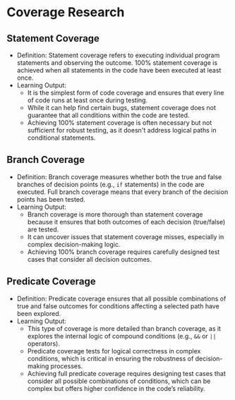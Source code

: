  
# Coverage Research

## Statement Coverage
- Definition: Statement coverage refers to executing individual program statements and observing the outcome. 100% statement coverage is achieved when all statements in the code have been executed at least once.
- Learning Output:
  - It is the simplest form of code coverage and ensures that every line of code runs at least once during testing.
  - While it can help find certain bugs, statement coverage does not guarantee that all conditions within the code are tested.
  - Achieving 100% statement coverage is often necessary but not sufficient for robust testing, as it doesn't address logical paths in conditional statements.

## Branch Coverage
- Definition: Branch coverage measures whether both the true and false branches of decision points (e.g., `if` statements) in the code are executed. Full branch coverage means that every branch of the decision points has been tested.
- Learning Output:
  - Branch coverage is more thorough than statement coverage because it ensures that both outcomes of each decision (true/false) are tested.
  - It can uncover issues that statement coverage misses, especially in complex decision-making logic.
  - Achieving 100% branch coverage requires carefully designed test cases that consider all decision outcomes.

## Predicate Coverage
- Definition: Predicate coverage ensures that all possible combinations of true and false outcomes for conditions affecting a selected path have been explored.
- Learning Output:
  - This type of coverage is more detailed than branch coverage, as it explores the internal logic of compound conditions (e.g., `&&` or `||` operators).
  - Predicate coverage tests for logical correctness in complex conditions, which is critical in ensuring the robustness of decision-making processes.
  - Achieving full predicate coverage requires designing test cases that consider all possible combinations of conditions, which can be complex but offers higher confidence in the code’s reliability.
